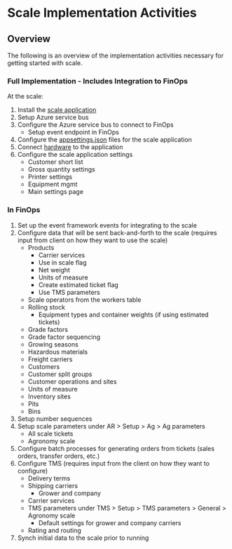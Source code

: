 ﻿# Scale Implementation Activities

## Overview
The following is an overview of the implementation activities necessary for getting started with scale.  

### Full Implementation - Includes Integration to FinOps
At the scale:

1.	Install the [scale application](how-to-install-levridge-scale.md)
2.	Setup Azure service bus 
3.	Configure the Azure service bus to connect to FinOps
    - Setup event endpoint in FinOps
4.	Configure the [appsettings.json](appsettings.json.md) files for the scale application
5.	Connect [hardware](ScaleHeadHardwareSetup.md) to the application
6.	Configure the scale application settings
    - Customer short list
    - Gross quantity settings
    - Printer settings
    - Equipment mgmt
    - Main settings page

### In FinOps

1.	Set up the event framework events for integrating to the scale
2.	Configure data that will be sent back-and-forth to the scale (requires input from client on how they want to use the scale)
    - Products
      - Carrier services
      - Use in scale flag
      - Net weight
      - Units of measure
      - Create estimated ticket flag
      - Use TMS parameters
    - Scale operators from the workers table
    - Rolling stock
      - Equipment types and container weights (if using estimated tickets)
    - Grade factors
    - Grade factor sequencing
    - Growing seasons
    - Hazardous materials
    - Freight carriers
    - Customers
    - Customer split groups
    - Customer operations and sites
    - Units of measure
    - Inventory sites
    - Pits
    - Bins
3.	Setup number sequences
4.	Setup scale parameters under AR > Setup > Ag > Ag parameters
    - All scale tickets
    - Agronomy scale
5.	Configure batch processes for generating orders from tickets (sales orders, transfer orders, etc.)
6.	Configure TMS (requires input from the client on how they want to configure)
    - Delivery terms
    - Shipping carriers
      - Grower and company
    - Carrier services
    - TMS parameters under TMS > Setup > TMS parameters > General > Agronomy scale
      - Default settings for grower and company carriers
    - Rating and routing
7.	Synch initial data to the scale prior to running

